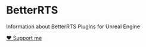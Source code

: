 # BetterRTS
Information about BetterRTS Plugins for Unreal Engine

[♥ Support me ](https://ko-fi.com/sonictimm)
